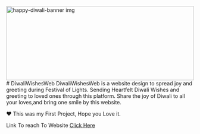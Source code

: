 <div class="col-md-12"> <!--Banner div-->
            <img src="https://images.app.goo.gl/hUb98xw2SCv5Fk4U8" style="width: 100%;height: 200px;" alt="happy-diwali-banner img">
        </div> <!--banner div close-->
# DiwaliWishesWeb
DiwaliWishesWeb is a website design to spread joy and greeting during Festival of Lights.
Sending Heartfelt Diwali Wishes and greeting to loved ones through this platform.
Share the joy of Diwali to all your loves,and bring one smile by this website.

♥ This was my First Project, Hope you Love it.

Link To reach To Website <a href="aryanlokhande.interns-es.co.in" style="text-decoration: underline"> Click Here</a>
